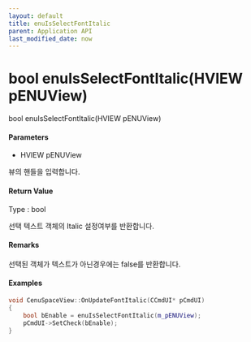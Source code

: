 ```yaml
---
layout: default
title: enuIsSelectFontItalic
parent: Application API
last_modified_date: now
---
```

# bool enuIsSelectFontItalic\(HVIEW pENUView\)

bool enuIsSelectFontItalic\(HVIEW pENUView\)

#### Parameters

* HVIEW pENUView

뷰의 핸들을 입력합니다.

#### Return Value

Type : bool

선택 텍스트 객체의 Italic 설정여부를 반환합니다.

#### Remarks

선택된 객체가 텍스트가 아닌경우에는 false를 반환합니다.

#### Examples

```cpp
void CenuSpaceView::OnUpdateFontItalic(CCmdUI* pCmdUI)
{
    bool bEnable = enuIsSelectFontItalic(m_pENUView);
    pCmdUI->SetCheck(bEnable);
}
```



